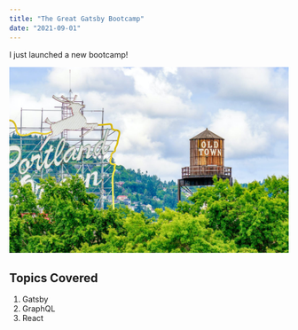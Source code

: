 ```yaml
---
title: "The Great Gatsby Bootcamp"
date: "2021-09-01"
---
```


I just launched a new bootcamp!

![Portland](./portland.jpeg)

## Topics Covered

1. Gatsby
2. GraphQL
3. React